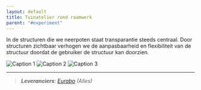 ```yaml
---
layout: default
title: Tuinatelier rond raamwerk
parent: "#experiment"
---
```


In de structuren die we neerpoten staat transparantie steeds centraal. Door structuren zichtbaar verhogen we de aanpasbaarheid en flexibiliteit van de structuur doordat de gebruiker de structuur kan doorzien.

<div class="slideshow">
 	<img src="image1.png" alt="Caption 1">
 	<img data-src="image2.png" alt="Caption 2">
 	<img data-src="image3.png" alt="Caption 3">
 </div>

***

> ***Leveranciers**: [Eurabo](https://www.eurabo.be/nl) (Alles)*
